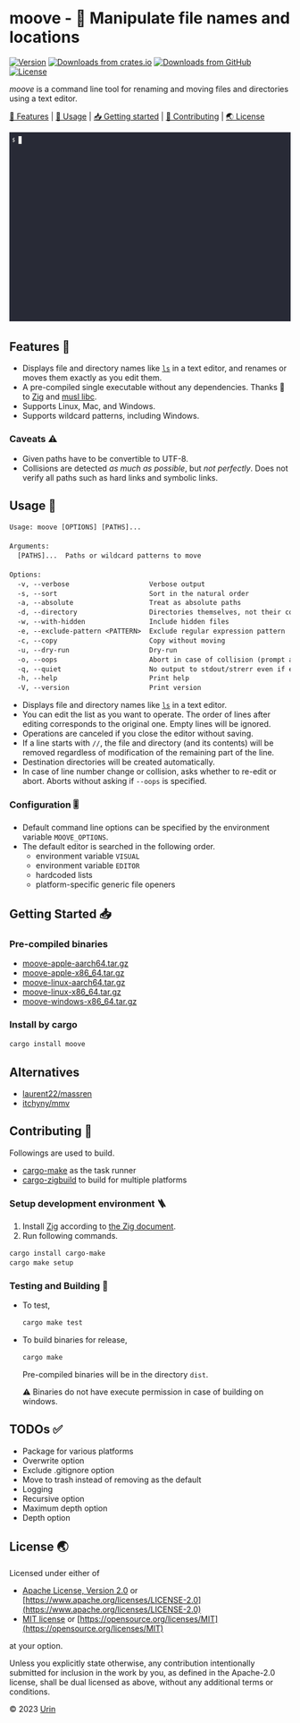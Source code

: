 # moove - 🚚 Manipulate file names and locations

[![Version][image-version]][url-version]
[![Downloads from crates.io][image-downloads-crates]][url-crates.io]
[![Downloads from GitHub][image-downloads-github]][url-latest-release]
[![License][image-license]](#license-)

*moove* is a command line tool for renaming and moving files and directories using a text editor.

[🎨 Features](#features-) \|
[🚀 Usage](#usage-) \|
[📥 Getting started](#getting-started-) \|
[💙 Contributing](#contributing-) \|
[🌏 License](#license-)

![Demo](https://raw.githubusercontent.com/urin/moove/main/README-demo.webp)

## Features 🎨

- Displays file and directory names like [`ls`](https://man7.org/linux/man-pages/man1/ls.1.html) in a text editor,
  and renames or moves them exactly as you edit them.
- A pre-compiled single executable without any dependencies.
  Thanks 💖 to [Zig](https://ziglang.org/) and [musl libc](https://musl.libc.org/).
- Supports Linux, Mac, and Windows.
- Supports wildcard patterns, including Windows.

### Caveats ⚠

- Given paths have to be convertible to UTF-8.
- Collisions are detected *as much as possible*, but *not perfectly*.
  Does not verify all paths such as hard links and symbolic links.

## Usage 🚀

```txt
Usage: moove [OPTIONS] [PATHS]...

Arguments:
  [PATHS]...  Paths or wildcard patterns to move

Options:
  -v, --verbose                    Verbose output
  -s, --sort                       Sort in the natural order
  -a, --absolute                   Treat as absolute paths
  -d, --directory                  Directories themselves, not their contents
  -w, --with-hidden                Include hidden files
  -e, --exclude-pattern <PATTERN>  Exclude regular expression pattern
  -c, --copy                       Copy without moving
  -u, --dry-run                    Dry-run
  -o, --oops                       Abort in case of collision (prompt as default)
  -q, --quiet                      No output to stdout/strerr even if error
  -h, --help                       Print help
  -V, --version                    Print version
```

- Displays file and directory names like [`ls`](https://man7.org/linux/man-pages/man1/ls.1.html) in a text editor.
- You can edit the list as you want to operate. The order of lines after editing corresponds to the original one. Empty lines will be ignored.
- Operations are canceled if you close the editor without saving.
- If a line starts with `//`, the file and directory (and its contents) will be removed regardless of modification of the remaining part of the line.
- Destination directories will be created automatically.
- In case of line number change or collision, asks whether to re-edit or abort. Aborts without asking if `--oops` is specified.

### Configuration 🎚

- Default command line options can be specified by the environment variable `MOOVE_OPTIONS`.
- The default editor is searched in the following order.
  - environment variable `VISUAL`
  - environment variable `EDITOR`
  - hardcoded lists
  - platform-specific generic file openers

## Getting Started 📥

### Pre-compiled binaries

- [moove-apple-aarch64.tar.gz](https://github.com/urin/moove/releases/latest/download/moove-apple-aarch64.tar.gz)
- [moove-apple-x86_64.tar.gz](https://github.com/urin/moove/releases/latest/download/moove-apple-x86_64.tar.gz)
- [moove-linux-aarch64.tar.gz](https://github.com/urin/moove/releases/latest/download/moove-linux-aarch64.tar.gz)
- [moove-linux-x86_64.tar.gz](https://github.com/urin/moove/releases/latest/download/moove-linux-x86_64.tar.gz)
- [moove-windows-x86_64.tar.gz](https://github.com/urin/moove/releases/latest/download/moove-windows-x86_64.tar.gz)

### Install by cargo

```sh
cargo install moove
```

## Alternatives

- [laurent22/massren](https://github.com/laurent22/massren)
- [itchyny/mmv](https://github.com/itchyny/mmv)

## Contributing 💙

Followings are used to build.

- [cargo-make](https://crates.io/crates/cargo-make/) as the task runner
- [cargo-zigbuild](https://crates.io/crates/cargo-zigbuild) to build for multiple platforms

### Setup development environment 🪜

1. Install [Zig](https://ziglang.org/) according to [the Zig document](https://ziglang.org/learn/getting-started/#installing-zig).
2. Run following commands.
```sh
cargo install cargo-make
cargo make setup
```

### Testing and Building 🔨

- To test,
  ```txt
  cargo make test
  ```

- To build binaries for release,
  ```txt
  cargo make
  ```
  Pre-compiled binaries will be in the directory `dist`.

  ⚠  Binaries do not have execute permission in case of building on windows.

## TODOs ✅

- Package for various platforms
- Overwrite option
- Exclude .gitignore option
- Move to trash instead of removing as the default
- Logging
- Recursive option
- Maximum depth option
- Depth option

## License 🌏

Licensed under either of

- [Apache License, Version 2.0][url-license-apache] or
  [https://www.apache.org/licenses/LICENSE-2.0](https://www.apache.org/licenses/LICENSE-2.0)
- [MIT license][url-license-mit] or
  [https://opensource.org/licenses/MIT](https://opensource.org/licenses/MIT)

at your option.

Unless you explicitly state otherwise, any contribution intentionally submitted
for inclusion in the work by you, as defined in the Apache-2.0 license, shall be
dual licensed as above, without any additional terms or conditions.

© 2023 [Urin](https://github.com/urin)

<!-- Reference -->

[image-license]: https://img.shields.io/badge/license-MIT%2FApache--2.0-lightgrey?style=flat
[image-downloads-crates]: https://img.shields.io/crates/d/moove?label=downloads&style=flat
[image-downloads-github]: https://img.shields.io/github/downloads/urin/moove/total?label=from%20GitHub&style=flat
[image-version]: https://img.shields.io/crates/v/moove.svg?style=flat

[url-license-mit]: https://github.com/urin/moove/blob/main/LICENSE-MIT
[url-license-apache]: https://github.com/urin/moove/blob/main/LICENSE-APACHE
[url-latest-release]: https://github.com/urin/moove/releases/latest
[url-releases]: https://github.com/urin/moove/releases
[url-version]: https://crates.io/crates/moove/versions
[url-crates.io]: https://crates.io/crates/moove
